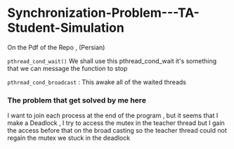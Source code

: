 # Synchronization-Problem---TA-Student-Simulation
On the Pdf of the Repo , (Persian)

`pthread_cond_wait()` We shall use this pthread_cond_wait it's something that we can message the function to stop 

`pthread_cond_broadcast` : This awake all of the waited threads

### The problem that get solved by me here 

I want to join each process at the end of the program , but it seems that I make a Deadlock , I try to access the mutex in the teacher thread but I gain the access before that on the broad casting so the teacher thread could not regain the mutex we stuck in the deadlock